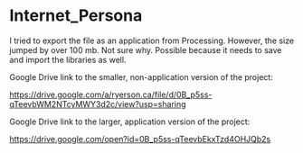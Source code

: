 # Internet_Persona

I tried to export the file as an application from Processing. However, the size jumped by over 100 mb. Not sure why. Possible because it needs to save and import the libraries as well.

Google Drive link to the smaller, non-application version of the project:

https://drive.google.com/a/ryerson.ca/file/d/0B_p5ss-qTeevbWM2NTcyMWY3d2c/view?usp=sharing


Google Drive link to the larger, application version of the project:

https://drive.google.com/open?id=0B_p5ss-qTeevbEkxTzd4OHJQb2s
